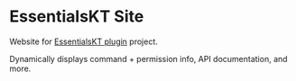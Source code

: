 # EssentialsKT Site

Website for [EssentialsKT plugin](https://github.com/tsgrissom/EssentialsKT-Plugin) project.

Dynamically displays command + permission info, API documentation, and more.
